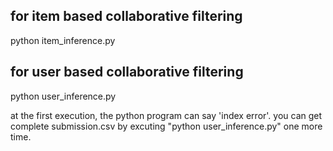 ## for item based collaborative filtering
python item_inference.py

## for user based collaborative filtering
python user_inference.py

at the first execution, the python program can say 'index error'.
you can get complete submission.csv by excuting "python user_inference.py" one more time.